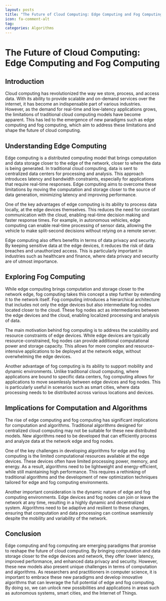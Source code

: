 ```yaml
---
layout: posts
title: "The Future of Cloud Computing: Edge Computing and Fog Computing"
icon: fa-comment-alt
tag:      
categories: Algorithms
---
```



# The Future of Cloud Computing: Edge Computing and Fog Computing

## Introduction

Cloud computing has revolutionized the way we store, process, and access data. With its ability to provide scalable and on-demand services over the internet, it has become an indispensable part of various industries. However, as the demand for real-time and low-latency applications grows, the limitations of traditional cloud computing models have become apparent. This has led to the emergence of new paradigms such as edge computing and fog computing, which aim to address these limitations and shape the future of cloud computing.

## Understanding Edge Computing

Edge computing is a distributed computing model that brings computation and data storage closer to the edge of the network, closer to where the data is being generated. In traditional cloud computing, data is sent to centralized data centers for processing and analysis. This approach introduces latency and bandwidth constraints, especially for applications that require real-time responses. Edge computing aims to overcome these limitations by moving the computation and storage closer to the source of data generation, minimizing latency and improving performance.

One of the key advantages of edge computing is its ability to process data locally, at the edge devices themselves. This reduces the need for constant communication with the cloud, enabling real-time decision making and faster response times. For example, in autonomous vehicles, edge computing can enable real-time processing of sensor data, allowing the vehicle to make split-second decisions without relying on a remote server.

Edge computing also offers benefits in terms of data privacy and security. By keeping sensitive data at the edge devices, it reduces the risk of data breaches and unauthorized access. This is particularly important in industries such as healthcare and finance, where data privacy and security are of utmost importance.

## Exploring Fog Computing

While edge computing brings computation and storage closer to the network edge, fog computing takes this concept a step further by extending it to the network itself. Fog computing introduces a hierarchical architecture that includes not only the edge devices but also intermediate fog nodes located closer to the cloud. These fog nodes act as intermediaries between the edge devices and the cloud, enabling localized processing and analysis of data.

The main motivation behind fog computing is to address the scalability and resource constraints of edge devices. While edge devices are typically resource-constrained, fog nodes can provide additional computational power and storage capacity. This allows for more complex and resource-intensive applications to be deployed at the network edge, without overwhelming the edge devices.

Another advantage of fog computing is its ability to support mobility and dynamic environments. Unlike traditional cloud computing, where applications are bound to specific data centers, fog computing allows for applications to move seamlessly between edge devices and fog nodes. This is particularly useful in scenarios such as smart cities, where data processing needs to be distributed across various locations and devices.

## Implications for Computation and Algorithms

The rise of edge computing and fog computing has significant implications for computation and algorithms. Traditional algorithms designed for centralized cloud computing may not be suitable for these new distributed models. New algorithms need to be developed that can efficiently process and analyze data at the network edge and fog nodes.

One of the key challenges in developing algorithms for edge and fog computing is the limited computational resources available at the edge devices. These devices often have limited processing power, memory, and energy. As a result, algorithms need to be lightweight and energy-efficient, while still maintaining high performance. This requires a rethinking of traditional algorithms and the development of new optimization techniques tailored for edge and fog computing environments.

Another important consideration is the dynamic nature of edge and fog computing environments. Edge devices and fog nodes can join or leave the network at any time, resulting in a highly dynamic and decentralized system. Algorithms need to be adaptive and resilient to these changes, ensuring that computation and data processing can continue seamlessly despite the mobility and variability of the network.

## Conclusion

Edge computing and fog computing are emerging paradigms that promise to reshape the future of cloud computing. By bringing computation and data storage closer to the edge devices and network, they offer lower latency, improved performance, and enhanced data privacy and security. However, these new models also present unique challenges in terms of computation and algorithms. As researchers and practitioners in computer science, it is important to embrace these new paradigms and develop innovative algorithms that can leverage the full potential of edge and fog computing. By doing so, we can unlock new possibilities and applications in areas such as autonomous systems, smart cities, and the Internet of Things.